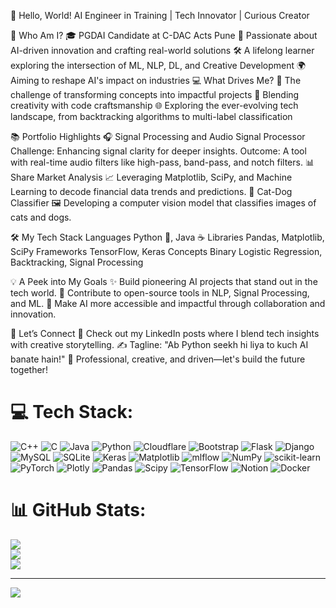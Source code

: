 👋 Hello, World!
AI Engineer in Training | Tech Innovator | Curious Creator

🌟 Who Am I?
🎓 PGDAI Candidate at C-DAC Acts Pune
🤖 Passionate about AI-driven innovation and crafting real-world solutions
🛠 A lifelong learner exploring the intersection of ML, NLP, DL, and Creative Development
🌍 Aiming to reshape AI's impact on industries
💻 What Drives Me?
🚀 The challenge of transforming concepts into impactful projects
🎨 Blending creativity with code craftsmanship
🌐 Exploring the ever-evolving tech landscape, from backtracking algorithms to multi-label classification

📚 Portfolio Highlights
🎧 Signal Processing and Audio Signal Processor
Challenge: Enhancing signal clarity for deeper insights.
Outcome: A tool with real-time audio filters like high-pass, band-pass, and notch filters.
📊 Share Market Analysis
📈 Leveraging Matplotlib, SciPy, and Machine Learning to decode financial data trends and predictions.
🐾 Cat-Dog Classifier
🖼 Developing a computer vision model that classifies images of cats and dogs.


🛠️ My Tech Stack
Languages	Python 🐍, Java ☕
Libraries	Pandas, Matplotlib, SciPy
Frameworks	TensorFlow, Keras
Concepts	Binary Logistic Regression, Backtracking, Signal Processing


💡 A Peek into My Goals
✨ Build pioneering AI projects that stand out in the tech world.
🧩 Contribute to open-source tools in NLP, Signal Processing, and ML.
🌟 Make AI more accessible and impactful through collaboration and innovation.


📝 Let’s Connect
💬 Check out my LinkedIn posts where I blend tech insights with creative storytelling.
✍️ Tagline: "Ab Python seekh hi liya to kuch AI banate hain!"
📌 Professional, creative, and driven—let's build the future together!


# 💻 Tech Stack:
![C++](https://img.shields.io/badge/c++-%2300599C.svg?style=for-the-badge&logo=c%2B%2B&logoColor=white) ![C](https://img.shields.io/badge/c-%2300599C.svg?style=for-the-badge&logo=c&logoColor=white) ![Java](https://img.shields.io/badge/java-%23ED8B00.svg?style=for-the-badge&logo=openjdk&logoColor=white) ![Python](https://img.shields.io/badge/python-3670A0?style=for-the-badge&logo=python&logoColor=ffdd54) ![Cloudflare](https://img.shields.io/badge/Cloudflare-F38020?style=for-the-badge&logo=Cloudflare&logoColor=white) ![Bootstrap](https://img.shields.io/badge/bootstrap-%238511FA.svg?style=for-the-badge&logo=bootstrap&logoColor=white) ![Flask](https://img.shields.io/badge/flask-%23000.svg?style=for-the-badge&logo=flask&logoColor=white) ![Django](https://img.shields.io/badge/django-%23092E20.svg?style=for-the-badge&logo=django&logoColor=white) ![MySQL](https://img.shields.io/badge/mysql-4479A1.svg?style=for-the-badge&logo=mysql&logoColor=white) ![SQLite](https://img.shields.io/badge/sqlite-%2307405e.svg?style=for-the-badge&logo=sqlite&logoColor=white) ![Keras](https://img.shields.io/badge/Keras-%23D00000.svg?style=for-the-badge&logo=Keras&logoColor=white) ![Matplotlib](https://img.shields.io/badge/Matplotlib-%23ffffff.svg?style=for-the-badge&logo=Matplotlib&logoColor=black) ![mlflow](https://img.shields.io/badge/mlflow-%23d9ead3.svg?style=for-the-badge&logo=numpy&logoColor=blue) ![NumPy](https://img.shields.io/badge/numpy-%23013243.svg?style=for-the-badge&logo=numpy&logoColor=white) ![scikit-learn](https://img.shields.io/badge/scikit--learn-%23F7931E.svg?style=for-the-badge&logo=scikit-learn&logoColor=white) ![PyTorch](https://img.shields.io/badge/PyTorch-%23EE4C2C.svg?style=for-the-badge&logo=PyTorch&logoColor=white) ![Plotly](https://img.shields.io/badge/Plotly-%233F4F75.svg?style=for-the-badge&logo=plotly&logoColor=white) ![Pandas](https://img.shields.io/badge/pandas-%23150458.svg?style=for-the-badge&logo=pandas&logoColor=white) ![Scipy](https://img.shields.io/badge/SciPy-%230C55A5.svg?style=for-the-badge&logo=scipy&logoColor=%white) ![TensorFlow](https://img.shields.io/badge/TensorFlow-%23FF6F00.svg?style=for-the-badge&logo=TensorFlow&logoColor=white) ![Notion](https://img.shields.io/badge/Notion-%23000000.svg?style=for-the-badge&logo=notion&logoColor=white) ![Docker](https://img.shields.io/badge/docker-%230db7ed.svg?style=for-the-badge&logo=docker&logoColor=white)
# 📊 GitHub Stats:
![](https://github-readme-stats.vercel.app/api?username=HarshJain006&theme=vue-dark&hide_border=false&include_all_commits=false&count_private=false)<br/>
![](https://github-readme-streak-stats.herokuapp.com/?user=HarshJain006&theme=vue-dark&hide_border=false)<br/>
![](https://github-readme-stats.vercel.app/api/top-langs/?username=HarshJain006&theme=vue-dark&hide_border=false&include_all_commits=false&count_private=false&layout=compact)

---
[![](https://visitcount.itsvg.in/api?id=HarshJain006&icon=0&color=0)](https://visitcount.itsvg.in)

<!-- Proudly created with GPRM ( https://gprm.itsvg.in ) -->
